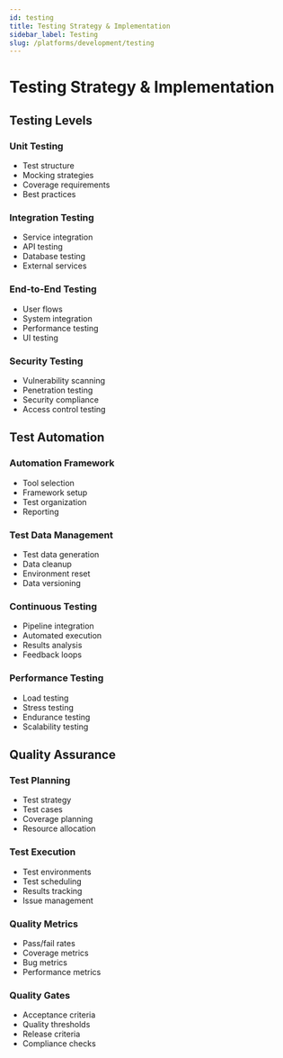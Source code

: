 ```yaml
---
id: testing
title: Testing Strategy & Implementation
sidebar_label: Testing
slug: /platforms/development/testing
---
```


# Testing Strategy & Implementation

## Testing Levels

### Unit Testing
- Test structure
- Mocking strategies
- Coverage requirements
- Best practices

### Integration Testing
- Service integration
- API testing
- Database testing
- External services

### End-to-End Testing
- User flows
- System integration
- Performance testing
- UI testing

### Security Testing
- Vulnerability scanning
- Penetration testing
- Security compliance
- Access control testing

## Test Automation

### Automation Framework
- Tool selection
- Framework setup
- Test organization
- Reporting

### Test Data Management
- Test data generation
- Data cleanup
- Environment reset
- Data versioning

### Continuous Testing
- Pipeline integration
- Automated execution
- Results analysis
- Feedback loops

### Performance Testing
- Load testing
- Stress testing
- Endurance testing
- Scalability testing

## Quality Assurance

### Test Planning
- Test strategy
- Test cases
- Coverage planning
- Resource allocation

### Test Execution
- Test environments
- Test scheduling
- Results tracking
- Issue management

### Quality Metrics
- Pass/fail rates
- Coverage metrics
- Bug metrics
- Performance metrics

### Quality Gates
- Acceptance criteria
- Quality thresholds
- Release criteria
- Compliance checks 